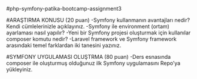 

#php-symfony-patika-bootcamp-assignment3

#ARAŞTIRMA KONUSU (20 puan)
-Symfony kullanmanın avantajları nedir? Kendi cümlelerinizle açıklayınız.
-Symfony ile environment (ortam) ayarlaması nasıl yapılır?
-Yeni bir Symfony projesi oluşturmak için kullanılar composer komutu nedir?
-Laravel framework ve Symfony framework arasındaki temel farklardan iki tanesini yazınız.

#SYMFONY UYGULAMASI OLUŞTRMA (80 puan)
-Ders esnasında composer ile oluşturmuş olduğunuz ilk Symfony uygulamasını Repo’ya yükleyiniz.
